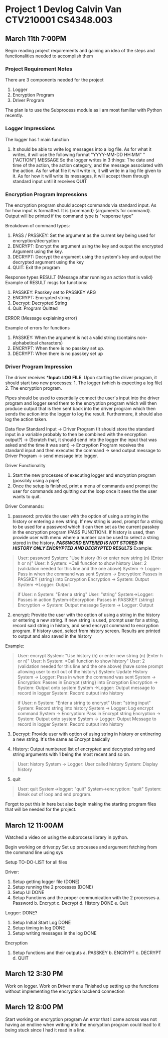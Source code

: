 # Project 1 Devlog Calvin Van CTV210001 CS4348.003

## March 11th 7:00PM
Begin reading project requirements and gaining an idea of the steps and functionalities
needed to accomplish them

### Project Requirement Notes
There are 3 components needed for the project
1. Logger
2. Encryption Program
3. Driver Program

The plan is to use the Subprocess module as I am most familiar with Python recently.

### Logger Impressions
The logger has 1 main function
1. It should be able to write log messages into a log file. As for what it writes, it will use the following format  "YYYY-MM-DD HH:MM" "["ACTION"] MESSAGE
So the logger writes in 3 things: The date and time of the action, the action category, and
the message associated with the action. As for what file it will write in, it will write
in a log file given to it. As for how it will write its messages, it will accept them
through standard input until it receives QUIT

### Encryption Program Impressions
The encryption program should accept commands via standard input. As for how input is 
formatted. It is {command} {arguments for command}. Output will be printed if the command
type is "response type"

Breakdown of command types:
1. PASS / PASSKEY: Set the argument as the current key being used for encryption/decryption
2. ENCRYPT: Encrypt the argument using the key and output the encrypted Argument using the key.
3. DECRYPT: Decrypt the argument using the system's key and output the decrypted argument using the key
4. QUIT: Exit the program

Response types
RESULT {Message after running an action that is valid}
Example of RESULT msgs for functions:
1. PASSKEY: Passkey set to PASSKEY ARG
2. ENCRYPT: Encrypted string
3. Decrypt: Decrypted String
4. Quit: Program Quitted

ERROR {Message explaining error}

Example of errors for functions 
1. PASSKEY: When the argument is not a valid string (contains non-alphabetical characters)
2. ENCRYPT: When there is no passkey set up. 
3. DECRYPT: When there is no passkey set up


### Driver Program Impression
The driver receives ***Input: LOG FILE**. Upon starting the driver program, it should
start two new processes: 1. The logger (which is expecting a log file) 2. The encryption program.

Pipes should be used to essentially connect the user's input into the driver program and logger send them to the encryption program which will then produce output that is then sent back into the driver program which then sends the action into the logger to log the result. Furthermore, it should also log the action taken.

Data flow
Standard Input -> Driver Program (It should store the standard input in a variable probably to then be combined with the encryption output?) -> (Scratch that, it should send into the logger the input that was asked and the time it was sent) -> Encryption Program receives the standard input and then executes the command -> send output message to Driver Program -> send message into logger.

Driver Functionality
1. Start the new processes of executing logger and encryption program (possibly using a pipe)
2. Once the setup is finished, print a menu of commands and prompt the user for commands and quitting out the loop once it sees the the user wants to quit.

Driver Commands:
1. password: provide the user with the option of using a string in the history or entering a new string. If new string is used, prompt for a string to be used for a password which it can then set as the current passkey in the encryption program (PASS FUNCTION). If history is used, then provide user with menu where a number can be used to select a string stored in the history. ***PASSWORD ENTERED IS NOT STORED IN HISTORY ONLY ENCRYPTED AND DECRYPTED RESULTS***
Example:
>User: password
>System: "Use history (h) or enter new string (n) (Enter h or n)"
>User: h
> System: *Call function to show history
> User: 2 (validation needed for this line and the one above)
> System -> Logger: Pass in when the command was sent
> System -> Encryption: Passes in PASSKEY {string} into Encryption
> Encryption -> System: Output 
> System ->Logger: Output

> if User: n
> System: "Enter a string"
> User: "string"
> System->Logger: Passes in action
> System->Encryption: Passes in PASSKEY {string}
> Encryption -> System: Output message
> System -> Logger: Output

2. encrypt: Provide the user with the option of using a string in the history or entering a new string. If new string is used, prompt user for a string, record said string in history, and send encrypt command to encryption program. If history used, select from history screen.
Results are printed to output and also saved in the history

Example:
> User: encrypt
> System: "Use history (h) or enter new string (n) (Enter h or n)"
> User: h
> System: *Call function to show history"
> User: 2 (validation needed for this line and the one above) (have some prompt allowing user to exit out of the history)
> System: Update History
> System -> Logger: Pass in when the command was sent
> System -> Encryption: Passes in Encrypt {string} into Encryption
> Encryption -> System: Output onto system
> System ->Logger: Output message to record in logger
> System: Record output into history

> if User: n
> System: "Enter a string to encrypt"
> User: "string input"
> System: Record string into history
> System -> Logger: Log encrypt command
> System -> Encryption: Pass in Encrypt string
> Encryption -> System: Output onto system
> System -> Logger: Output Message to record in logger
> System: Record output into history

3. Decrypt: Provide user with option of using string in history or entinering a new string. It's the same as Encrypt basically

4. History: Output numbered list of encrypted and decrypted string and string arguments with 1 being the most recent and so on.

>User: history
> System -> Logger: User called history
> System: Display history

5. quit
>User: quit
> System->logger: "quit"
> System->encryption: "quit"
> System: Break out of loop and end program.

Forgot to put this in here but also begin making the starting program files that will be needed for the project.

## March 12 11:00AM
Watched a video on using the subprocess library in python.

Begin working on driver.py 
Set up processes and argument fetching from the command line using sys

Setup TO-DO-LIST for all files

Driver:
1. Setup getting logger file (DONE)
2. Setup running the 2 processes (DONE)
3. Setup UI DONE 
4. Setup Functions and the proper communication with the 2 processes
  a. Password
  b. Encrypt
  c. Decrypt
  d. History DONE
  e. Quit

Logger: DONE?
1. Setup Initial Start Log DONE
2. Setup timing in log DONE
3. Setup writing messages in the log DONE

Encryption
1. Setup functions and their outputs
 a. PASSKEY
 b. ENCRYPT
 c. DECRYPT
 d. QUIT

## March 12 3:30 PM
Work on logger.
Work on Driver menu
Finished up setting up the functions without implementing the encryption backend connection

## March 12 8:00 PM
Start working on encryption program
An error that I came across was not having an endline when writing into the encryption program could lead to it being stuck since I had it read in a line.

